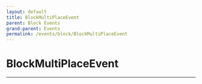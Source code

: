 ```yaml
---
layout: default
title: BlockMultiPlaceEvent
parent: Block Events
grand-parent: Events
permalink: /events/block/BlockMultiPlaceEvent
---
```


# BlockMultiPlaceEvent

---
